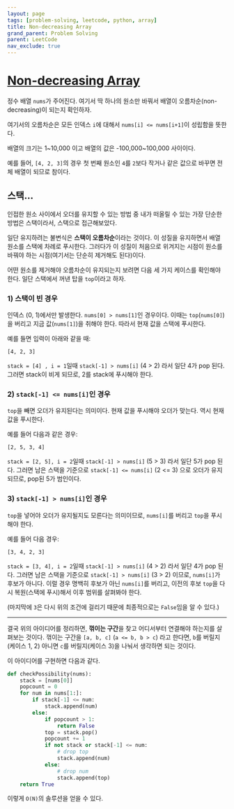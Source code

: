 ```yaml
---
layout: page
tags: [problem-solving, leetcode, python, array]
title: Non-decreasing Array
grand_parent: Problem Solving
parent: LeetCode
nav_exclude: true
---
```


# [Non-decreasing Array](https://leetcode.com/problems/non-decreasing-array/)

 정수 배열 `nums`가 주어진다. 여기서 딱 하나의 원소만 바꿔서 배열이
 오름차순(non-decreasing)이 되는지 확인하자.

 여기서의 오름차순은 모든 인덱스 `i`에 대해서 `nums[i] <= nums[i+1]`이
 성립함을 뜻한다.

 배열의 크기는 1~10,000 이고 배열의 값은 -100,000~100,000 사이이다.

 예를 들어, `[4, 2, 3]`의 경우 첫 번째 원소인 `4`를 `2`보다 작거나
 같은 값으로 바꾸면 전체 배열이 되므로 참이다.

## 스택...

 인접한 원소 사이에서 오더를 유지할 수 있는 방법 중 내가 떠올릴 수
 있는 가장 단순한 방법은 스택이라서, 스택으로 접근해보았다.

 일단 유지하려는 불변식은 **스택이 오름차순**이라는 것이다. 이 성질을
 유지하면서 배열 원소를 스택에 차례로 푸시한다. 그러다가 이 성질이
 처음으로 위겨지는 시점이 원소를 바꿔야 하는 시점(여기서는 단순히
 제거해도 된다)이다.

 어떤 원소를 제거해야 오름차순이 유지되는지 보려면 다음 세 가지
 케이스를 확인해야 한다. 일단 스택에서 꺼낸 탑을 `top`이라고 하자.

### 1) 스택이 빈 경우
 인덱스 (0, 1)에서만 발생한다. `nums[0] > nums[1]`인 경우이다. 이때는
 `top`(`nums[0]`)을 버리고 지금 값(`nums[1]`)을 취해야 한다. 따라서
 현재 값을 스택에 푸시한다.

 예를 들면 입력이 아래와 같을 때:

```
[4, 2, 3]
```

 `stack = [4] , i = 1`일때 `stack[-1] > nums[i]` (4 > 2) 라서 일단 4가
 pop 된다.  그러면 stack이 비게 되므로, 2를 stack에 푸시해야 한다.

### 2) `stack[-1] <= nums[i]`인 경우
 `top`을 빼면 오더가 유지된다는 의미이다. 현재 값을 푸시해야 오더가
 맞는다. 역시 현재 값을 푸시한다.

 예를 들어 다음과 같은 경우:

```
[2, 5, 3, 4]
```


 `stack = [2, 5], i = 2`일때 `stack[-1] > nums[i]` (5 > 3) 라서 일단
 5가 pop 된다. 그러면 남은 스택을 기준으로 `stack[-1] <= nums[i]` (2
 <= 3) 으로 오더가 유지되므로, pop된 5가 범인이다.

### 3) `stack[-1] > nums[i]`인 경우
 `top`을 넣어야 오더가 유지될지도 모른다는 의미이므로, `nums[i]`를
 버리고 `top`을 푸시해야 한다.

 예를 들어 다음 경우:

```
[3, 4, 2, 3]
```

 `stack = [3, 4], i = 2`일때 `stack[-1] > nums[i]` (4 > 2) 라서 일단
 4가 pop 된다. 그러면 남은 스택을 기준으로 `stack[-1] > nums[i]` (3 >
 2) 이므로, `nums[i]`가 후보가 아니다. 이럴 경우 명백히 후보가 아닌
 `nums[i]`를 버리고, 이전의 후보 `top`을 다시 복원(스택에 푸시)해서
 이후 범위를 살펴봐야 한다.

 (마지막에 `3`은 다시 위의 조건에 걸리기 때문에 최종적으로는
 `False`임을 알 수 있다.)

---

 결국 위의 아이디어를 정리하면, **꺾이는 구간**을 찾고 어디서부터
 연결해야 하는지를 살펴보는 것이다. 꺾이는 구간을 `[a, b, c]` (`a <=
 b, b > c`) 라고 한다면, `b`를 버릴지(케이스 1, 2) 아니면 `c`를
 버릴지(케이스 3)을 나눠서 생각하면 되는 것이다.

 이 아이디어를 구현하면 다음과 같다.

```python
def checkPossibility(nums):
    stack = [nums[0]]
    popcount = 0
    for num in nums[1:]:
        if stack[-1] <= num:
            stack.append(num)
        else:
            if popcount > 1:
                return False
            top = stack.pop()
            popcount += 1
            if not stack or stack[-1] <= num:
                # drop top
                stack.append(num)
            else:
                # drop num
                stack.append(top)
    return True
```

 이렇게 `O(N)`의 솔루션을 얻을 수 있다.
